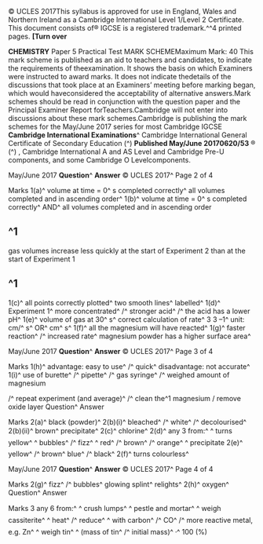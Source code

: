 © UCLES 2017This syllabus is approved for use in England, Wales and Northern Ireland as a Cambridge International Level 1/Level 2 Certificate. This document consists of® IGCSE is a registered trademark.^^4 printed pages. **[Turn over** 

**CHEMISTRY** Paper 5 Practical Test MARK SCHEMEMaximum Mark: 40 This mark scheme is published as an aid to teachers and candidates, to indicate the requirements of theexamination. It shows the basis on which Examiners were instructed to award marks. It does not indicate thedetails of the discussions that took place at an Examiners’ meeting before marking began, which would haveconsidered the acceptability of alternative answers.Mark schemes should be read in conjunction with the question paper and the Principal Examiner Report forTeachers.Cambridge will not enter into discussions about these mark schemes.Cambridge is publishing the mark schemes for the May/June 2017 series for most Cambridge IGCSE **Cambridge International Examinations**^ Cambridge International General Certificate of Secondary Education (^) **Published May/June 20170620/53** ® (^) , Cambridge International A and AS Level and Cambridge Pre-U components, and some Cambridge O Levelcomponents. 


May/June 2017 **Question**^ **Answer** © UCLES 2017^ Page 2 of 4 

 Marks 1(a)^ volume at time = 0^ s completed correctly^ all volumes completed and in ascending order^ 1(b)^ volume at time = 0^ s completed correctly^ AND^ all volumes completed and in ascending order 

## ^1 

 gas volumes increase less quickly at the start of Experiment 2 than at the start of Experiment 1 

## ^1 

 1(c)^ all points correctly plotted^ two smooth lines^ labelled^ 1(d)^ Experiment 1^ more concentrated^ /^ stronger acid^ /^ the acid has a lower pH^ 1(e)^ volume of gas at 30^ s^ correct calculation of rate^ 3 3 –1^ unit: cm/^ s^ OR^ cm^ s^ 1(f)^ all the magnesium will have reacted^ 1(g)^ faster reaction^ /^ increased rate^ magnesium powder has a higher surface area^ 


May/June 2017 **Question**^ **Answer** © UCLES 2017^ Page 3 of 4 

 Marks 1(h)^ advantage: easy to use^ /^ quick^ disadvantage: not accurate^ 1(i)^ use of burette^ /^ pipette^ /^ gas syringe^ /^ weighed amount of magnesium 

 /^ repeat experiment (and average)^ /^ clean the^1 magnesium / remove oxide layer Question^ Answer 

 Marks 2(a)^ black (powder)^ 2(b)(i)^ bleached^ /^ white^ /^ decolourised^ 2(b)(ii)^ brown^ precipitate^ 2(c)^ chlorine^ 2(d)^ any 3 from:^ ^ turns yellow^ ^ bubbles^ /^ fizz^ ^ red^ /^ brown^ /^ orange^ ^ precipitate 2(e)^ yellow^ /^ brown^ blue^ /^ black^ 2(f)^ turns colourless^ 


May/June 2017 **Question**^ **Answer** © UCLES 2017^ Page 4 of 4 

 Marks 2(g)^ fizz^ /^ bubbles^ glowing splint^ relights^ 2(h)^ oxygen^ Question^ Answer 

 Marks 3 any 6 from:^ ^ crush lumps^ ^ pestle and mortar^ ^ weigh cassiterite^ ^ heat^ /^ reduce^ ^ with carbon^ /^ CO^ /^ more reactive metal, e.g. Zn^ ^ weigh tin^ ^ (mass of tin^ /^ initial mass)^ ⋅^ 100 (%) 


